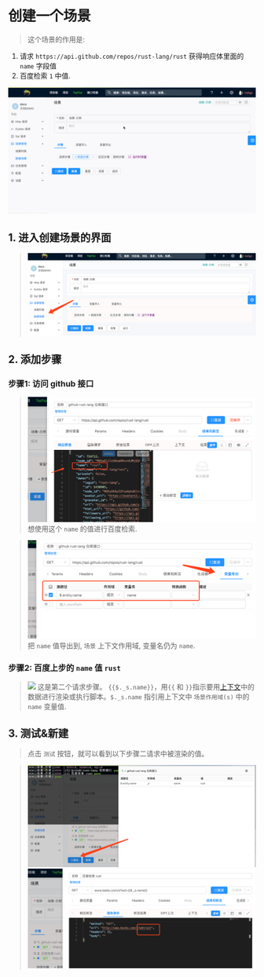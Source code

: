 # 创建一个场景

> 这个场景的作用是: 
1. 请求 `https://api.github.com/repos/rust-lang/rust` 获得响应体里面的 `name` 字段值 
2. 百度检索 `1` 中值.

![](./gif/scenario.gif)

## 1. 进入创建场景的界面

> ![](./images/create-a-scenario-start.png)

## 2. 添加步骤

### 步骤1: 访问 github 接口

> ![](./images/create-a-scenario-step-01-res.png)
> 想使用这个 `name` 的值进行百度检索.

> ![](./images/create-a-scenario-step-01-export.png)
> 把 `name` 值导出到, `场景` 上下文作用域, 变量名仍为 `name`.

### 步骤2: 百度上步的 `name` 值 `rust`

> ![](./images/create-a-scenario-step-02-export.png)
> 这是第二个请求步骤。 `{{$._s.name}}`，用`{{` 和 `}}`指示要用[上下文](/zh-cn/context)中的数据进行渲染或执行脚本。`$._s.name` 指引用上下文中 `场景作用域(s)` 中的 `name` 变量值.

## 3. 测试&新建

> 点击 `测试` 按钮，就可以看到以下步骤二请求中被渲染的值。

> ![](./images/create-a-scenario-test.png)
> ![](./images/create-a-scenario-result.png)
